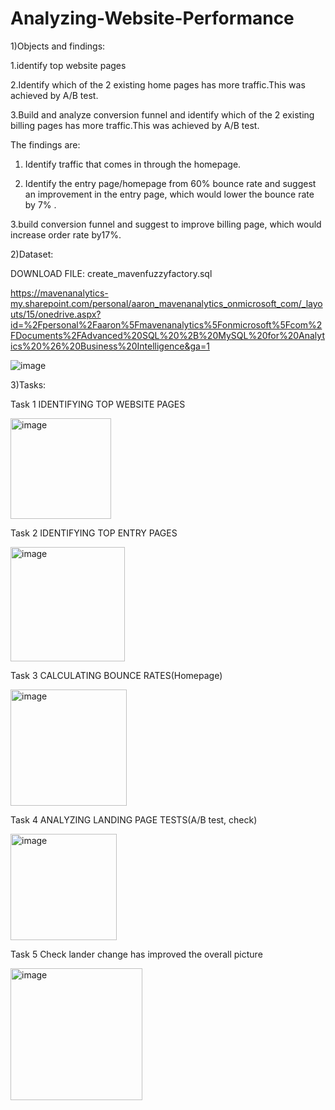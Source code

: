 # Analyzing-Website-Performance

1)Objects and findings:


1.identify top website pages

2.Identify which of the 2 existing home pages has more traffic.This was achieved by A/B test.

3.Build and analyze conversion funnel and identify which of the 2 existing billing pages has more traffic.This was achieved by A/B test.


The findings are:

1. Identify traffic that comes in through the homepage.

2. Identify the entry page/homepage from 60% bounce rate and suggest an improvement in the entry page, which would lower the bounce rate by 7% .

3.build conversion funnel and suggest to improve billing page,  which would increase order rate by17%.


2)Dataset:

DOWNLOAD FILE: create_mavenfuzzyfactory.sql

https://mavenanalytics-my.sharepoint.com/personal/aaron_mavenanalytics_onmicrosoft_com/_layouts/15/onedrive.aspx?id=%2Fpersonal%2Faaron%5Fmavenanalytics%5Fonmicrosoft%5Fcom%2FDocuments%2FAdvanced%20SQL%20%2B%20MySQL%20for%20Analytics%20%26%20Business%20Intelligence&ga=1



![image](https://user-images.githubusercontent.com/74843963/199000478-84dc8762-b9bd-46de-85a0-8c6e1da42d3e.png)



3)Tasks:

Task 1 IDENTIFYING TOP WEBSITE PAGES

<img width="161" alt="image" src="https://user-images.githubusercontent.com/74843963/199113430-03696045-a176-456c-b68c-11c05fdcaafb.png">


Task 2 IDENTIFYING TOP ENTRY PAGES

<img width="183" alt="image" src="https://user-images.githubusercontent.com/74843963/199113568-bac96838-116b-4626-a6e2-8f611de1b366.png">


Task 3 CALCULATING BOUNCE RATES(Homepage)

<img width="186" alt="image" src="https://user-images.githubusercontent.com/74843963/199114461-71bd2411-2843-4ada-9e9d-37bfb263e868.png">



Task 4 ANALYZING LANDING PAGE TESTS(A/B test, check)

<img width="170" alt="image" src="https://user-images.githubusercontent.com/74843963/199215220-ca22769c-c093-4c05-a04d-5447f55e00b4.png">


Task 5 Check lander change has improved the overall picture

<img width="211" alt="image" src="https://user-images.githubusercontent.com/74843963/199226423-7943d962-3c69-4388-aea7-2def5c739ee5.png">


